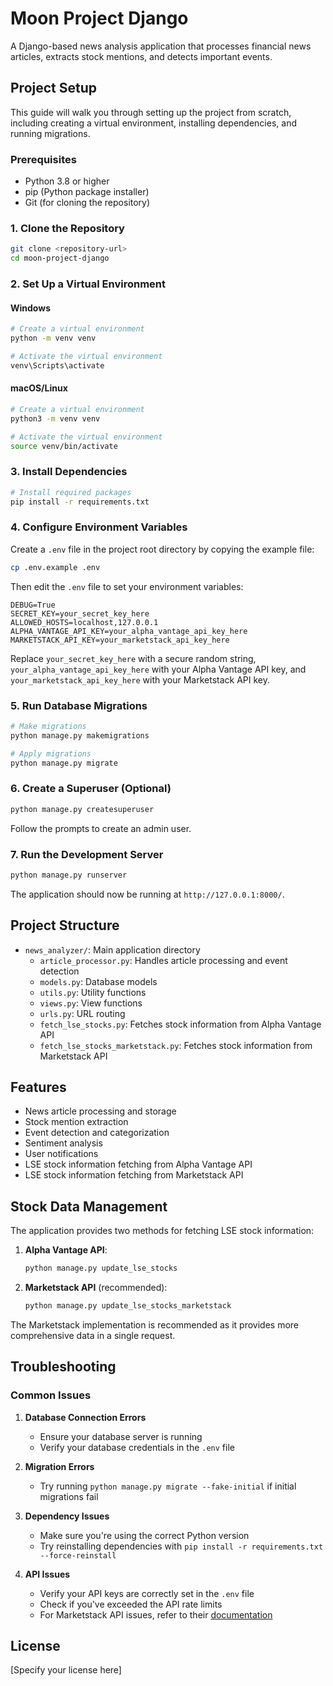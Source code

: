 # Moon Project Django

A Django-based news analysis application that processes financial news articles, extracts stock mentions, and detects important events.

## Project Setup

This guide will walk you through setting up the project from scratch, including creating a virtual environment, installing dependencies, and running migrations.

### Prerequisites

- Python 3.8 or higher
- pip (Python package installer)
- Git (for cloning the repository)

### 1. Clone the Repository

```bash
git clone <repository-url>
cd moon-project-django
```

### 2. Set Up a Virtual Environment

#### Windows

```bash
# Create a virtual environment
python -m venv venv

# Activate the virtual environment
venv\Scripts\activate
```

#### macOS/Linux

```bash
# Create a virtual environment
python3 -m venv venv

# Activate the virtual environment
source venv/bin/activate
```

### 3. Install Dependencies

```bash
# Install required packages
pip install -r requirements.txt
```

### 4. Configure Environment Variables

Create a `.env` file in the project root directory by copying the example file:

```bash
cp .env.example .env
```

Then edit the `.env` file to set your environment variables:

```
DEBUG=True
SECRET_KEY=your_secret_key_here
ALLOWED_HOSTS=localhost,127.0.0.1
ALPHA_VANTAGE_API_KEY=your_alpha_vantage_api_key_here
MARKETSTACK_API_KEY=your_marketstack_api_key_here
```

Replace `your_secret_key_here` with a secure random string, `your_alpha_vantage_api_key_here` with your Alpha Vantage API key, and `your_marketstack_api_key_here` with your Marketstack API key.

### 5. Run Database Migrations

```bash
# Make migrations
python manage.py makemigrations

# Apply migrations
python manage.py migrate
```

### 6. Create a Superuser (Optional)

```bash
python manage.py createsuperuser
```

Follow the prompts to create an admin user.

### 7. Run the Development Server

```bash
python manage.py runserver
```

The application should now be running at `http://127.0.0.1:8000/`.

## Project Structure

- `news_analyzer/`: Main application directory
  - `article_processor.py`: Handles article processing and event detection
  - `models.py`: Database models
  - `utils.py`: Utility functions
  - `views.py`: View functions
  - `urls.py`: URL routing
  - `fetch_lse_stocks.py`: Fetches stock information from Alpha Vantage API
  - `fetch_lse_stocks_marketstack.py`: Fetches stock information from Marketstack API

## Features

- News article processing and storage
- Stock mention extraction
- Event detection and categorization
- Sentiment analysis
- User notifications
- LSE stock information fetching from Alpha Vantage API
- LSE stock information fetching from Marketstack API

## Stock Data Management

The application provides two methods for fetching LSE stock information:

1. **Alpha Vantage API**:
   ```bash
   python manage.py update_lse_stocks
   ```

2. **Marketstack API** (recommended):
   ```bash
   python manage.py update_lse_stocks_marketstack
   ```

The Marketstack implementation is recommended as it provides more comprehensive data in a single request.

## Troubleshooting

### Common Issues

1. **Database Connection Errors**
   - Ensure your database server is running
   - Verify your database credentials in the `.env` file

2. **Migration Errors**
   - Try running `python manage.py migrate --fake-initial` if initial migrations fail

3. **Dependency Issues**
   - Make sure you're using the correct Python version
   - Try reinstalling dependencies with `pip install -r requirements.txt --force-reinstall`

4. **API Issues**
   - Verify your API keys are correctly set in the `.env` file
   - Check if you've exceeded the API rate limits
   - For Marketstack API issues, refer to their [documentation](https://marketstack.com/documentation_v2)

## License

[Specify your license here] 